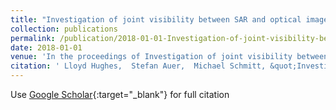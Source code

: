```yaml
---
title: "Investigation of joint visibility between SAR and optical images of urban environments"
collection: publications
permalink: /publication/2018-01-01-Investigation-of-joint-visibility-between-SAR-and-optical-images-of-urban-environments
date: 2018-01-01
venue: 'In the proceedings of Investigation of joint visibility between SAR and optical images of urban environments'
citation: ' Lloyd Hughes,  Stefan Auer,  Michael Schmitt, &quot;Investigation of joint visibility between SAR and optical images of urban environments.&quot; In the proceedings of Investigation of joint visibility between SAR and optical images of urban environments, 2018.'
---
```

Use [Google Scholar](https://scholar.google.com/scholar?q=Investigation+of+joint+visibility+between+SAR+and+optical+images+of+urban+environments){:target="_blank"} for full citation